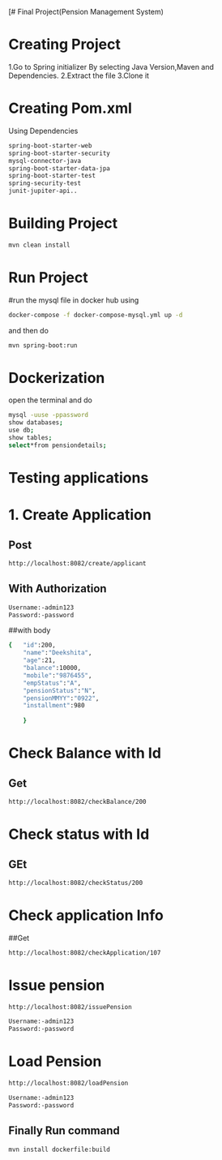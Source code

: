 [# Final Project(Pension Management System)

# Creating Project
1.Go to Spring initializer By selecting Java Version,Maven and Dependencies.
2.Extract the file 
3.Clone it
 
# Creating Pom.xml
 Using Dependencies

```bash
spring-boot-starter-web
spring-boot-starter-security
mysql-connector-java
spring-boot-starter-data-jpa
spring-boot-starter-test
spring-security-test
junit-jupiter-api..
```
# Building Project

```bash
mvn clean install
```
# Run Project

#run the mysql file in docker hub using
```bash
docker-compose -f docker-compose-mysql.yml up -d
```
and then do
```bash
mvn spring-boot:run
```
# Dockerization

open the terminal and  do

```bash
mysql -uuse -ppassword
show databases;
use db;
show tables;
select*from pensiondetails;
```
# Testing applications

# 1. Create Application

## Post
```bash
http://localhost:8082/create/applicant
```
## With Authorization

```bash
Username:-admin123
Password:-password
```

##with body
```bash
{   "id":200,
    "name":"Deekshita",
    "age":21,
    "balance":10000,
    "mobile":"9876455",
    "empStatus":"A",
    "pensionStatus":"N",
    "pensionMMYY":"0922",
    "installment":980
   
    }
```

# Check Balance with Id

## Get
```bash
http://localhost:8082/checkBalance/200
```
# Check status with Id

## GEt
```bash
http://localhost:8082/checkStatus/200
```
# Check application Info

##Get
```bash
http://localhost:8082/checkApplication/107
```
# Issue pension
```bash
http://localhost:8082/issuePension

Username:-admin123
Password:-password
```
# Load Pension
```bash
http://localhost:8082/loadPension

Username:-admin123
Password:-password
```

## Finally Run command

```bash
mvn install dockerfile:build
```